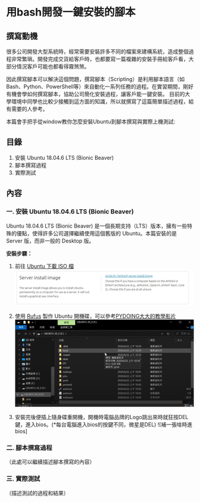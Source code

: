# 用bash開發一鍵安裝的腳本

## 撰寫動機
很多公司開發大型系統時，經常需要安裝許多不同的檔案來建構系統，造成整個過程非常繁瑣。開發完成交貨給客戶時，也都要寫一篇複雜的安裝手冊給客戶看，大部分情況客戶可能也都看得霧煞煞。

因此撰寫腳本可以解決這個問題，撰寫腳本（Scripting）是利用腳本語言（如Bash、Python、PowerShell等）來自動化一系列任務的過程。在實習期間，剛好有機會學如何撰寫腳本，協助公司簡化安裝過程，讓客戶能一鍵安裝。
目前的大學環境中同學也比較少接觸到這方面的知識，所以就撰寫了這篇簡單描述過程，給有需要的人參考。

本篇會手把手從window教你怎麼安裝Ubuntu到腳本撰寫與實際上機測試:
## 目錄
1. 安裝 Ubuntu 18.04.6 LTS (Bionic Beaver)
2. 腳本撰寫過程
3. 實際測試

## 內容
### 一. 安裝 Ubuntu 18.04.6 LTS (Bionic Beaver)
Ubuntu 18.04.6 LTS (Bionic Beaver) 是一個長期支持（LTS）版本，擁有一些特殊的優點，使得許多公司選擇繼續使用這個舊版的 Ubuntu。本篇安裝的是 Server 版，而非一般的 Desktop 版。

**安裝步驟：**
1. 前往 [Ubuntu 下載 ISO 檔](https://releases.ubuntu.com/18.04/)
      ![安裝步驟](readme%20image/圖片2.png)
   
2. 使用 [Rufus](https://rufus.ie/zh_TW/) 製作 Ubuntu 開機碟，可以參考[PYDOING大大的教學影片](https://www.youtube.com/watch?v=i7Uee78td-s)
      ![安裝後隨身碟的樣子](readme%20image/圖片3.png)

3. 安裝完後便插上隨身碟重開機，開機時電腦品牌的Logo跳出來時就狂按DEL鍵，進入bios。(*每台電腦進入bios的按鍵不同，微星是DEL)
      ![補一張啥時進bios]

### 二. 腳本撰寫過程
（此處可以繼續描述腳本撰寫的內容）

### 三. 實際測試
（描述測試的過程和結果）

